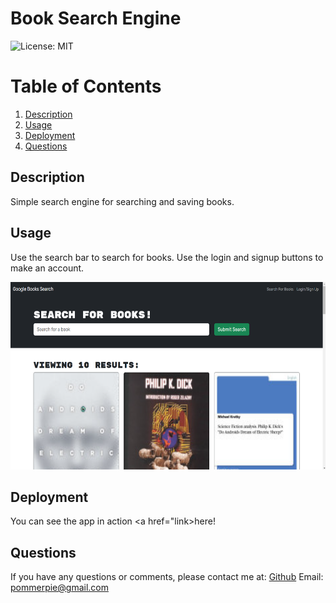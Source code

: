 # Book Search Engine 

![License: MIT](https://img.shields.io/badge/License-MIT-yellow.svg)

# Table of Contents
1. [Description](#description)
2. [Usage](#usage)
3. [Deployment](#deploy)
4. [Questions](#questions)

## Description
Simple search engine for searching and saving books.

## Usage
Use the search bar to search for books. Use the login and signup buttons to make an account.

<img src="screenshot.png" height="300">

## Deployment
You can see the app in action <a href="link>here!</a>

## Questions
If you have any questions or comments, please contact me at:
[Github](https://github.com/pommerpie)
Email: pommerpie@gmail.com